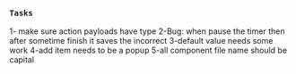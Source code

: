 ### `Tasks`

1- make sure action payloads have type
2-Bug: when pause the timer then after sometime finish it saves the incorrect 
3-default value needs some work
4-add item needs to be a popup
5-all component file name should be capital